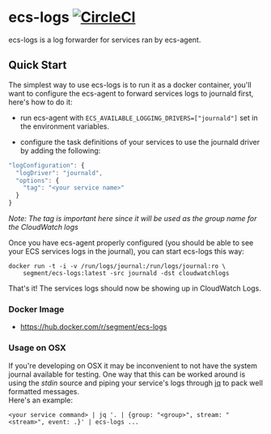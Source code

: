 # ecs-logs [![CircleCI](https://circleci.com/gh/segmentio/ecs-logs.svg?style=shield)](https://circleci.com/gh/segmentio/ecs-logs)

ecs-logs is a log forwarder for services ran by ecs-agent.

## Quick Start

The simplest way to use ecs-logs is to run it as a docker container, you'll want
to configure the ecs-agent to forward services logs to journald first, here's
how to do it:

- run ecs-agent with `ECS_AVAILABLE_LOGGING_DRIVERS=["journald"]` set in the
environment variables.

- configure the task definitions of your services to use the journald driver by
adding the following:
```js
"logConfiguration": {
  "logDriver": "journald",
  "options": {
    "tag": "<your service name>"
  }
}
```
*Note: The tag is important here since it will be used as the group name for the
CloudWatch logs*

Once you have ecs-agent properly configured (you should be able to see your ECS
services logs in the journal), you can start ecs-logs this way:
```
docker run -t -i -v /run/logs/journal:/run/logs/journal:ro \
    segment/ecs-logs:latest -src journald -dst cloudwatchlogs
```
That's it! The services logs should now be showing up in CloudWatch Logs.

### Docker Image

- https://hub.docker.com/r/segment/ecs-logs

### Usage on OSX

If you're developing on OSX it may be inconvenient to not have the system
journal available for testing. One way that this can be worked around is using
the *stdin* source and piping your service's logs through [jq](https://stedolan.github.io/jq/)
to pack well formatted messages.  
Here's an example:
```
<your service command> | jq '. | {group: "<group>", stream: "<stream>", event: .}' | ecs-logs ...
```